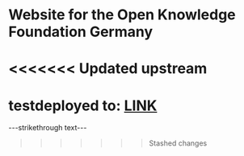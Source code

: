 # Website for the Open Knowledge Foundation Germany

<<<<<<< Updated upstream
=======
# testdeployed to: [LINK](https://okfde.github.io/okfn.de/)

---strikethrough text---

>>>>>>> Stashed changes
